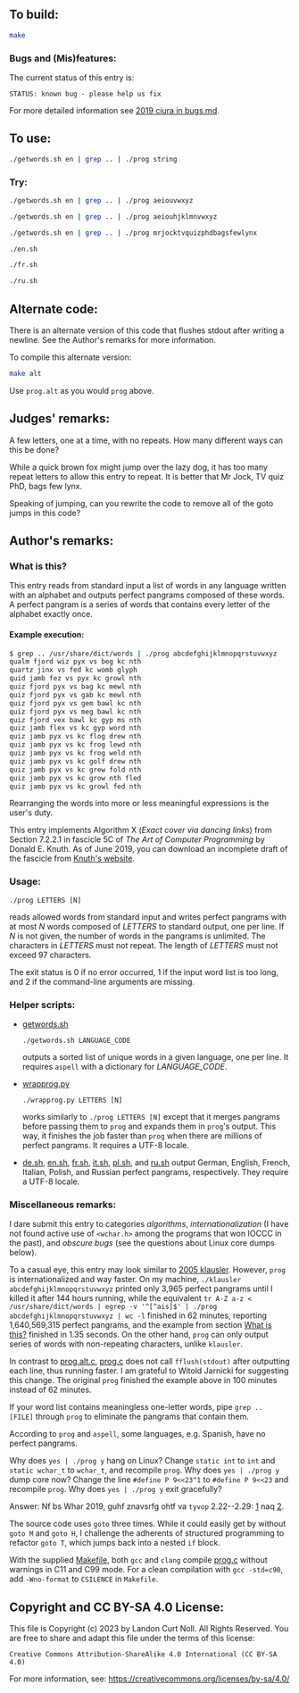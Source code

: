 ## To build:

```sh
make
```


### Bugs and (Mis)features:

The current status of this entry is:

```
STATUS: known bug - please help us fix
```

For more detailed information see [2019 ciura in bugs.md](/bugs.md#2019-ciura).


## To use:

```sh
./getwords.sh en | grep .. | ./prog string
```


### Try:

```sh
./getwords.sh en | grep .. | ./prog aeiouvwxyz

./getwords.sh en | grep .. | ./prog aeiouhjklmnvwxyz

./getwords.sh en | grep .. | ./prog mrjocktvquizphdbagsfewlynx

./en.sh

./fr.sh

./ru.sh
```


## Alternate code:

There is an alternate version of this code that flushes stdout after writing a newline.
See the Author's remarks for more information.

To compile this alternate version:

```sh
make alt
```

Use `prog.alt` as you would `prog` above.


## Judges' remarks:

A few letters, one at a time, with no repeats.  How many different ways can this
be done?

While a quick brown fox might jump over the lazy dog, it has too many repeat
letters to allow this entry to repeat.  It is better that Mr Jock, TV quiz PhD,
bags few lynx.

Speaking of jumping, can you rewrite the code to remove all of the goto jumps in
this code?


## Author's remarks:

### What is this? <a name="wit"></a>

This entry reads from standard input a list of words in any language
written with an alphabet and outputs perfect pangrams composed of these
words. A perfect pangram is a series of words that contains every letter
of the alphabet exactly once.

#### Example execution:

```sh
$ grep .. /usr/share/dict/words | ./prog abcdefghijklmnopqrstuvwxyz
qualm fjord wiz pyx vs beg kc nth
quartz jinx vs fed kc womb glyph
quid jamb fez vs pyx kc growl nth
quiz fjord pyx vs bag kc mewl nth
quiz fjord pyx vs gab kc mewl nth
quiz fjord pyx vs gem bawl kc nth
quiz fjord pyx vs meg bawl kc nth
quiz fjord vex bawl kc gyp ms nth
quiz jamb flex vs kc gyp word nth
quiz jamb pyx vs kc flog drew nth
quiz jamb pyx vs kc frog lewd nth
quiz jamb pyx vs kc frog weld nth
quiz jamb pyx vs kc golf drew nth
quiz jamb pyx vs kc grew fold nth
quiz jamb pyx vs kc grow nth fled
quiz jamb pyx vs kc growl fed nth
```

Rearranging the words into more or less meaningful expressions is the
user's duty.

This entry implements Algorithm X (_Exact cover via dancing links_)
from Section 7.2.2.1 in fascicle 5C of _The Art of Computer
Programming_ by Donald E. Knuth. As of June 2019, you can download an
incomplete draft of the fascicle from [Knuth's
website](https://www-cs-faculty.stanford.edu/~knuth/fasc5c.ps.gz).

### Usage:

`./prog LETTERS [N]`

reads allowed words from standard input and writes perfect pangrams
with at most _N_ words composed of _LETTERS_ to standard output, one
per line. If _N_ is not given, the number of words in the pangrams is
unlimited. The characters in _LETTERS_ must not repeat. The length of
_LETTERS_ must not exceed 97 characters.

The exit status is 0 if no error occurred, 1 if the input word list
is too long, and 2 if the command-line arguments are missing.

### Helper scripts:

- [getwords.sh](getwords.sh)

    `./getwords.sh LANGUAGE_CODE`

    outputs a sorted list of unique words in a given language, one per line.  It
    requires `aspell` with a dictionary for _LANGUAGE_CODE_.

- [wrapprog.py](wrapprog.py)

    `./wrapprog.py LETTERS [N]`

    works similarly to `./prog LETTERS [N]` except that it merges pangrams
    before passing them to `prog` and expands them in `prog`'s output. This way,
    it finishes the job faster than `prog` when there are millions of perfect
    pangrams. It requires a UTF-8 locale.

- [de.sh](de.sh), [en.sh](en.sh), [fr.sh](fr.sh), [it.sh](it.sh),
[pl.sh](pl.sh), and [ru.sh](ru.sh) output German,
English, French, Italian, Polish, and Russian perfect pangrams, respectively.
They require a UTF-8 locale.

### Miscellaneous remarks:

I dare submit this entry to categories _algorithms_,
_internationalization_ (I have not found active use of `<wchar.h>`
among the programs that won IOCCC in the past), and _obscure bugs_ (see
the questions about Linux core dumps below).

To a casual eye, this entry may look similar to
[2005 klausler](https://www.ioccc.org/years.html#2005_klausler).
However, `prog` is internationalized and way faster. On my machine,
`./klausler abcdefghijklmnopqrstuvwxyz` printed only 3,965 perfect
pangrams until I killed it after 144 hours running, while the
equivalent
`tr A-Z a-z < /usr/share/dict/words | egrep -v '^[^ais]$' | ./prog abcdefghijklmnopqrstuvwxyz | wc -l`
finished in 62 minutes, reporting 1,640,569,315 perfect pangrams, and
the example from section [What is this?](#wit) finished in 1.35
seconds. On the other hand, `prog` can only output series of words
with non-repeating characters, unlike `klausler`.

In contrast to [prog.alt.c](prog.alt.c), [prog.c](prog.c) does not call
`fflush(stdout)` after outputting each line, thus running faster.
I am grateful to Witold Jarnicki for suggesting this change.
The original `prog` finished the example above in 100 minutes
instead of 62 minutes.

If your word list contains meaningless one-letter words, pipe
`grep .. [FILE]` through `prog` to eliminate the pangrams that
contain them.

According to `prog` and `aspell`, some languages, e.g. Spanish,
have no perfect pangrams.

Why does `yes | ./prog y` hang on Linux? Change `static int` to
`int` and `static wchar_t` to `wchar_t`, and recompile
`prog`. Why does `yes | ./prog y` dump core now? Change the line
`#define P 9<<23^1` to `#define P 9<<23` and recompile
`prog`. Why does `yes | ./prog y` exit gracefully?

Answer: Nf bs Whar 2019, guhf znavsrfg ohtf va `tyvop` 2.22--2.29:
[1](https://sourceware.org/bugzilla/show_bug.cgi?id=20568) naq
[2](https://sourceware.org/bugzilla/show_bug.cgi?id=20632).

The source code uses `goto` three times. While it could easily get
by without `goto M` and `goto H`, I challenge the adherents of
structured programming to refactor `goto T`, which jumps back into a
nested `if` block.

With the supplied [Makefile](Makefile), both `gcc` and `clang` compile
[prog.c](prog.c) without warnings in C11 and C99 mode. For a clean
compilation with `gcc -std=c90`, add `-Wno-format` to
`CSILENCE` in `Makefile`.


## Copyright and CC BY-SA 4.0 License:

This file is Copyright (c) 2023 by Landon Curt Noll.  All Rights Reserved.
You are free to share and adapt this file under the terms of this license:

    Creative Commons Attribution-ShareAlike 4.0 International (CC BY-SA 4.0)

For more information, see: https://creativecommons.org/licenses/by-sa/4.0/
